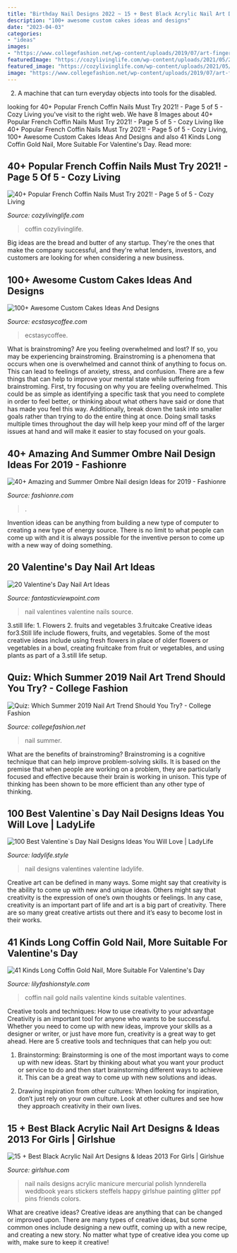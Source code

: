 ```yaml
---
title: "Birthday Nail Designs 2022 ~ 15 + Best Black Acrylic Nail Art Designs &amp; Ideas 2013 For Girls"
description: "100+ awesome custom cakes ideas and designs"
date: "2023-04-03"
categories:
- "ideas"
images:
- "https://www.collegefashion.net/wp-content/uploads/2019/07/art-fingers-green-704815.jpg"
featuredImage: "https://cozylivinglife.com/wp-content/uploads/2021/05/25-6.jpg"
featured_image: "https://cozylivinglife.com/wp-content/uploads/2021/05/25-6.jpg"
image: "https://www.collegefashion.net/wp-content/uploads/2019/07/art-fingers-green-704815.jpg"
---
```



2. A machine that can turn everyday objects into tools for the disabled.

	

		
looking for 40+ Popular French Coffin Nails Must Try 2021! - Page 5 of 5 - Cozy Living you've visit to the right web. We have 8 Images about 40+ Popular French Coffin Nails Must Try 2021! - Page 5 of 5 - Cozy Living like 40+ Popular French Coffin Nails Must Try 2021! - Page 5 of 5 - Cozy Living, 100+ Awesome Custom Cakes Ideas And Designs and also 41 Kinds Long Coffin Gold Nail, More Suitable For Valentine&#039;s Day. Read more:
		
    
## 40+ Popular French Coffin Nails Must Try 2021! - Page 5 Of 5 - Cozy Living

<img loading=lazy src="https://cozylivinglife.com/wp-content/uploads/2021/05/25-6.jpg" onerror="this.onerror=null;this.src='https://tse1.mm.bing.net/th?id=OIP.DnmH3_-s1saRYO8KqxCj6AHaLH&amp;pid=15.1';" alt="40+ Popular French Coffin Nails Must Try 2021! - Page 5 of 5 - Cozy Living">

_Source: cozylivinglife.com_

>coffin cozylivinglife. 

	

Big ideas are the bread and butter of any startup. They're the ones that make the company successful, and they're what lenders, investors, and customers are looking for when considering a new business.

    
## 100+ Awesome Custom Cakes Ideas And Designs

<img loading=lazy src="https://www.ecstasycoffee.com/wp-content/uploads/2016/11/custome-caked-12.jpg" onerror="this.onerror=null;this.src='https://tse1.mm.bing.net/th?id=OIP.Li6-QqZCfEaXB7b3bm9xgwHaKY&amp;pid=15.1';" alt="100+ Awesome Custom Cakes Ideas And Designs">

_Source: ecstasycoffee.com_

>ecstasycoffee. 

	

What is brainstroming?
Are you feeling overwhelmed and lost? If so, you may be experiencing brainstroming. Brainstroming is a phenomena that occurs when one is overwhelmed and cannot think of anything to focus on. This can lead to feelings of anxiety, stress, and confusion. There are a few things that can help to improve your mental state while suffering from brainstroming. First, try focusing on why you are feeling overwhelmed. This could be as simple as identifying a specific task that you need to complete in order to feel better, or thinking about what others have said or done that has made you feel this way. Additionally, break down the task into smaller goals rather than trying to do the entire thing at once. Doing small tasks multiple times throughout the day will help keep your mind off of the larger issues at hand and will make it easier to stay focused on your goals.

    
## 40+ Amazing And Summer Ombre Nail Design Ideas For 2019 - Fashionre

<img loading=lazy src="https://live.staticflickr.com/65535/47667347931_c875719b1c_o.jpg" onerror="this.onerror=null;this.src='https://tse2.mm.bing.net/th?id=OIP.j-6A0plPtzQE9nvtnzbeNQHaOw&amp;pid=15.1';" alt="40+ Amazing and Summer Ombre Nail design Ideas for 2019 - Fashionre">

_Source: fashionre.com_

>. 

	

Invention ideas can be anything from building a new type of computer to creating a new type of energy source. There is no limit to what people can come up with and it is always possible for the inventive person to come up with a new way of doing something.

    
## 20 Valentine&#039;s Day Nail Art Ideas

<img loading=lazy src="http://www.fantasticviewpoint.com/wp-content/uploads/2014/02/Valentines-Nails-7.jpg" onerror="this.onerror=null;this.src='https://tse2.mm.bing.net/th?id=OIP.18SMYUflc5JVD9rm4NZnEgHaJ7&amp;pid=15.1';" alt="20 Valentine&#039;s Day Nail Art Ideas">

_Source: fantasticviewpoint.com_

>nail valentines valentine nails source. 

	

3.still life: 1. Flowers 2. fruits and vegetables 3.fruitcake
Creative ideas for3.Still life include flowers, fruits, and vegetables. Some of the most creative ideas include using fresh flowers in place of older flowers or vegetables in a bowl, creating fruitcake from fruit or vegetables, and using plants as part of a 3.still life setup.

    
## Quiz: Which Summer 2019 Nail Art Trend Should You Try? - College Fashion

<img loading=lazy src="https://www.collegefashion.net/wp-content/uploads/2019/07/art-fingers-green-704815.jpg" onerror="this.onerror=null;this.src='https://tse4.mm.bing.net/th?id=OIP.NuONR0hxmfGQuHkIHPMcpgHaLH&amp;pid=15.1';" alt="Quiz: Which Summer 2019 Nail Art Trend Should You Try? - College Fashion">

_Source: collegefashion.net_

>nail summer. 

	

What are the benefits of brainstroming?
Brainstroming is a cognitive technique that can help improve problem-solving skills. It is based on the premise that when people are working on a problem, they are particularly focused and effective because their brain is working in unison. This type of thinking has been shown to be more efficient than any other type of thinking.

    
## 100 Best Valentine`s Day Nail Designs Ideas You Will Love | LadyLife

<img loading=lazy src="https://ladylife.style/wp-content/uploads/2018/01/25.jpg" onerror="this.onerror=null;this.src='https://tse2.mm.bing.net/th?id=OIP.v6H2J1nfifF_cDc5NaSi_AHaHa&amp;pid=15.1';" alt="100 Best Valentine`s Day Nail Designs Ideas You Will Love | LadyLife">

_Source: ladylife.style_

>nail designs valentines valentine ladylife. 

	

Creative art can be defined in many ways. Some might say that creativity is the ability to come up with new and unique ideas. Others might say that creativity is the expression of one’s own thoughts or feelings. In any case, creativity is an important part of life and art is a big part of creativity. There are so many great creative artists out there and it’s easy to become lost in their works.

    
## 41 Kinds Long Coffin Gold Nail, More Suitable For Valentine&#039;s Day

<img loading=lazy src="https://lilyfashionstyle.com/wp-content/uploads/2020/02/4-3.jpg" onerror="this.onerror=null;this.src='https://tse2.mm.bing.net/th?id=OIP.GDasQ0HwRiENyT9ETb9FnQHaK7&amp;pid=15.1';" alt="41 Kinds Long Coffin Gold Nail, More Suitable For Valentine&#039;s Day">

_Source: lilyfashionstyle.com_

>coffin nail gold nails valentine kinds suitable valentines. 

	

Creative tools and techniques: How to use creativity to your advantage
Creativity is an important tool for anyone who wants to be successful. Whether you need to come up with new ideas, improve your skills as a designer or writer, or just have more fun, creativity is a great way to get ahead. Here are 5 creative tools and techniques that can help you out:
1. Brainstorming: Brainstorming is one of the most important ways to come up with new ideas. Start by thinking about what you want your product or service to do and then start brainstorming different ways to achieve it. This can be a great way to come up with new solutions and ideas.

2. Drawing inspiration from other cultures: When looking for inspiration, don’t just rely on your own culture. Look at other cultures and see how they approach creativity in their own lives.

    
## 15 + Best Black Acrylic Nail Art Designs &amp; Ideas 2013 For Girls | Girlshue

<img loading=lazy src="https://www.girlshue.com/wp-content/uploads/2016/07/unnamed-file-6951.jpg" onerror="this.onerror=null;this.src='https://tse1.mm.bing.net/th?id=OIP.qXB1Szz8dxU2oQwvcdO9zQHaJ3&amp;pid=15.1';" alt="15 + Best Black Acrylic Nail Art Designs &amp; Ideas 2013 For Girls | Girlshue">

_Source: girlshue.com_

>nail nails designs acrylic manicure mercurial polish lynnderella weddbook years stickers steffels happy girlshue painting glitter ppf pins friends colors. 

	

What are creative ideas?
Creative ideas are anything that can be changed or improved upon. There are many types of creative ideas, but some common ones include designing a new outfit, coming up with a new recipe, and creating a new story. No matter what type of creative idea you come up with, make sure to keep it creative!

